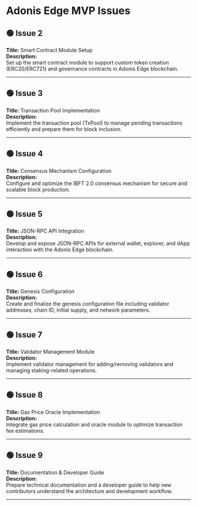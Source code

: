 # Adonis Edge MVP Issues

## 🟢 Issue 2
**Title:** Smart Contract Module Setup  
**Description:**  
Set up the smart contract module to support custom token creation (ERC20/ERC721) and governance contracts in Adonis Edge blockchain.

---

## 🟢 Issue 3
**Title:** Transaction Pool Implementation  
**Description:**  
Implement the transaction pool (TxPool) to manage pending transactions efficiently and prepare them for block inclusion.

---

## 🟢 Issue 4
**Title:** Consensus Mechanism Configuration  
**Description:**  
Configure and optimize the IBFT 2.0 consensus mechanism for secure and scalable block production.

---

## 🟢 Issue 5
**Title:** JSON-RPC API Integration  
**Description:**  
Develop and expose JSON-RPC APIs for external wallet, explorer, and dApp interaction with the Adonis Edge blockchain.

---

## 🟢 Issue 6
**Title:** Genesis Configuration  
**Description:**  
Create and finalize the genesis configuration file including validator addresses, chain ID, initial supply, and network parameters.

---

## 🟢 Issue 7
**Title:** Validator Management Module  
**Description:**  
Implement validator management for adding/removing validators and managing staking-related operations.

---

## 🟢 Issue 8
**Title:** Gas Price Oracle Implementation  
**Description:**  
Integrate gas price calculation and oracle module to optimize transaction fee estimations.

---

## 🟢 Issue 9
**Title:** Documentation & Developer Guide  
**Description:**  
Prepare technical documentation and a developer guide to help new contributors understand the architecture and development workflow.

---
